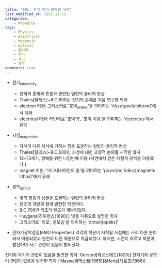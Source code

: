 ```yaml
---
title: "001. 전기·자기·광학의 유래"
last_modified_at: 2021-11-12
categories:
    - knowplus
tags:
    - Physics
    - electrical
    - magnetic
    - optical
    - 물리학
    - 전기
    - 자기
    - 광학
comments: true
---
```


- 전기<sub>electricity</sub>
    - 전하의 존재와 흐름과 관련된 일련의 물리적 현상
    - Thales[탈레스(~B.C.600)]: 전기의 존재를 처음 연구한 학자
    - electron 어원: 그리스어로 '호박<sub>amber</sub>'을 의미하는 'ήλεκτρον[elektron]'에서 유래
    - electrical 어원: 라틴어로 '호박의', '호박 처럼'을 의미하는 'electricus'에서 유래

- 자성<sub>magnetism</sub>
    - 자석이 다른 자석에 가하는 힘을 포괄하는 일련의 물리적 현상
    - Thales[탈레스(~B.C.600)]: 자성에 대한 과학적 논의를 시작한 학자
    - 12~13세기, 항해를 위한 나침반에 이용 (자연에서 얻은 자철석 광석을 이용했다.)
    - magnet 어원: '마그네시아인의 돌'을 의미하는 'μαγνήτις λίθος[magnetis lithos]'에서 유래

- 광학<sub>optics</sub> 
    - 빛의 행동과 성질을 포괄하는 일련의 물리적 현상
    - 렌즈의 개발과 함께 발전한 학문이다.
    - B.C.700년 최초의 렌즈가 개발되었다.
    - Huygens[하위헌스(1690)]: 빛을 파동으로 설명한 학자
    - 그리스어로 '외모', 겉모습'을 의미하는 'όπτική[optiks]'

- 전자기광학성질(EMO Properties)
각각의 학문이 시작될 시점에는 서로 다른 분야에서 이용되었고 완전히 다른 학문으로 취급되었다. 하지만, 시간이 흐르고 학문이 발전하며 서로 관련이 있음이 밝혀졌다.

전기와 자기가 관련이 있음을 발견한 학자: Oersted[외르스테드(1820)]
전자기와 광학이 관련이 있음을 발견한 학자 : Maxwell[맥스웰(1865)]&Hertz[헤르츠(1866)]